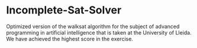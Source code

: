 # Incomplete-Sat-Solver

Optimized version of the walksat algorithm for the subject of advanced programming in artificial intelligence that is taken at the University of Lleida.
We have achieved the highest score in the exercise.
